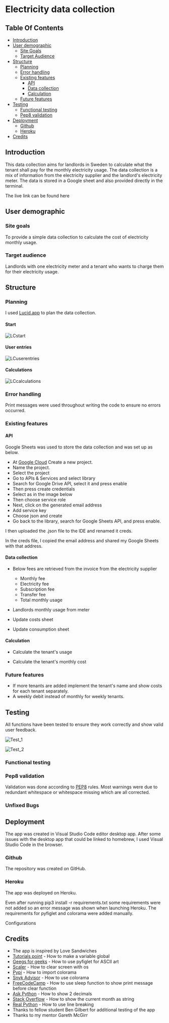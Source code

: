 # Electricity data collection


## Table Of Contents

* [Introduction](#Introduction)
* [User demographic](#User-demographic)
	* [Site Goals](#Site-Goals)
    * [Target Audience](#Target-Audience)
* [Structure](#Structure)
	* [Planning](#Planning)
	* [Error handling](#Error-handling)
	* [Existing features](#Existing-features)
		* [API](#API)
		* [Data collection](#Data-collection)
		* [Calculation](#Calculation)
	* [Future features](#Future-features)
* [Testing](#Testing)
	* [Functional testing](#Functional-testing)
	* [Pep8 validation](#Pep8-validation)
* [Deployment](#Deployment)
	* [Github](#Github)
	* [Heroku](#Heroku)
* [Credits](#Credits)

## Introduction

This data collection aims for landlords in Sweden to calculate what the tenant shall pay for the monthly electricity usage. The data collection is a mix of information from the electricity supplier and the landlord's electricity meter. The data is stored in a Google sheet and also provided directly in the terminal.

The live link can be found here

## User demographic

### Site goals

To provide a simple data collection to calculate the cost of electricity monthly usage.

### Target audience

Landlords with one electricity meter and a tenant who wants to charge them for their electricity usage.

## Structure

### Planning

I used [Lucid.app](www.lucidchart.com) to plan the data collection.

#### Start

![LCstart](docs/screenshots/lucidchart_start.png)

#### User entries

![LCuserentries](docs/screenshots/lucidchart_user_entries.png)

#### Calculations

![LCcalculations](docs/screenshots/lucidchart_calculations.png)


### Error handling

Print messages were used throughout writing the code to ensure no errors occurred.

### Existing features

#### API

Google Sheets was used to store the data collection and was set up as below.

- At [Google Cloud](https://console.cloud.google.com/) Create a new project.
- Name the project.
- Select the project
- Go to APIs & Services and select library
- Search for Google Drive API, select it and press enable
- Then press create credentials
- Select as in the image below
- Then choose service role
- Next, click on the generated email address
- Add service key
- Choose json and create
- Go back to the library, search for Google Sheets API, and press enable.

I then uploaded the .json file to the IDE and renamed it creds. 

In the creds file, I copied the email address and shared my Google Sheets with that address.

#### Data collection

 - Below fees are retrieved from the invoice from the electricity supplier
	 - Monthly fee
	 - Electricity fee
	 - Subscription fee
	 - Transfer fee
	 - Total monthly usage

- Landlords monthly usage from meter

- Update costs sheet

- Update consumption sheet

#### Calculation

- Calculate the tenant's usage

- Calculate the tenant's monthly cost

### Future features 

- If more tenants are added implement the tenant's name and show costs for each tenant separately. 
- A weekly debit instead of monthly for weekly tenants.

## Testing 

All functions have been tested to ensure they work correctly and show valid user feedback.

![Test_1](docs/screenshots/testing/test_overview_1.png)

![Test_2](docs/screenshots/testing/test_overview_2.png)

### Functional testing

### Pep8 validation

Validation was done according to [PEP8](https://pep8ci.herokuapp.com/#) rules. Most warnings were due to redundant whitespace or whitespace missing which are all corrected.

### Unfixed Bugs

## Deployment

The app was created in Visual Studio Code editor desktop app. After some issues with the desktop app that could be linked to homebrew, I used Visual Studio Code in the browser.

### Github

The repository was created on GitHub.

### Heroku

The app was deployed on Heroku.

Even after running pip3 install -r requirements.txt some requirements were not added so an error message was shown when launching Heroku. The requirements for pyfiglet and colorama were added manually.

Configurations

## Credits 
- The app is inspired by Love Sandwiches 
- [Tutorials point](https://www.tutorialspoint.com/how-do-i-call-a-variable-from-another-function-in-python) - How to make a variable global
- [Geegs for geeks](https://www.geeksforgeeks.org/python-ascii-art-using-pyfiglet-module/) - How to use pyfiglet for ASCII art
- [Scaler](https://www.scaler.com/topics/how-to-clear-screen-in-python/) - How to clear screen with os
- [Pypi](https://pypi.org/project/colorama/) - How to import colorama
- [Snyk Advisor](https://snyk.io/advisor/python/colorama/functions/colorama.Style.RESET_ALL) - How to use colorama
- [FreeCodeCamp](https://www.freecodecamp.org/news/the-python-sleep-function-how-to-make-python-wait-a-few-seconds-before-continuing-with-example-commands/#:~:text=You%20can%20use%20Python%27s%20sleep,time%20delay%20to%20your%20code) - How to use sleep function to show print message before clear function
- [Ask Python](https://www.askpython.com/python/string/decimal-formatting-0f-vs-1f) - How to show 2 decimals
- [Stack Overflow](https://stackoverflow.com/questions/6557553/get-month-name-from-number) - How to show the current month as string
- [Real Python](https://realpython.com/python-pep8/#maximum-line-length-and-line-breaking) - How to use line breaking
- Thanks to fellow student Ben Gilbert for additional testing of the app
- Thanks to my mentor Gareth McGirr